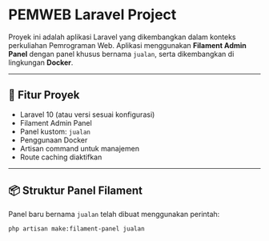 # PEMWEB Laravel Project

Proyek ini adalah aplikasi Laravel yang dikembangkan dalam konteks perkuliahan Pemrograman Web. Aplikasi menggunakan **Filament Admin Panel** dengan panel khusus bernama `jualan`, serta dikembangkan di lingkungan **Docker**.

---

## 🧱 Fitur Proyek

- Laravel 10 (atau versi sesuai konfigurasi)
- Filament Admin Panel
- Panel kustom: `jualan`
- Penggunaan Docker
- Artisan command untuk manajemen
- Route caching diaktifkan

---

## 📦 Struktur Panel Filament

Panel baru bernama `jualan` telah dibuat menggunakan perintah:

```bash
php artisan make:filament-panel jualan

